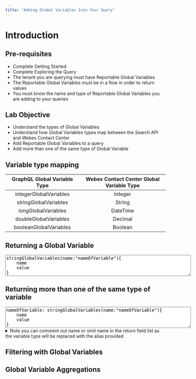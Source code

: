 ```yaml
---
title: "Adding Global Variables Into Your Query"
---
```




# Introduction



## Pre-requisites
- Complete Getting Started
- Complete Exploring the Query
- The tenant you are querying must have Reportable Global Variables 
- The Reportable Global Variables must be in a flow in order to return values
- You must know the name and type of Reportable Global Variables you are adding to your queries

## Lab Objective
- Understand the types of Global Variables
- Understand how Global Variables types map between the Search API and Webex Contact Center 
- Add Reportable Global Variables to a query
- Add more than one of the same type of Global Variable

## Variable type mapping

| GraphQL Global Variable Type | Webex Contact Center Global Variable Type | 
|:-:|:-:|
| integerGlobalVariables | Integer |
| stringGlobalVariables | String |
| longGlobalVariables | DateTime |
| doubleGlobalVariables | Decimal |
| booleanGlobalVariables | Boolean |

## Returning a Global Variable
   <textarea spellcheck="false" cols="70" rows="4">stringGlobalVariables(name:"nameOfVariable"){
    name
    value
}</textarea>

## Returning more than one of the same type of variable
  
<textarea spellcheck="false" cols="70" rows="4">nameOfVariable: stringGlobalVariables(name:"nameOfVariable"){
    name
    value
}</textarea>
  <details><summary>Note you can comment out name or omit name in the return field list as the variable type will be replaced with the alias provided</summary><textarea spellcheck="false" cols="70" rows="4">nameOfVariable: stringGlobalVariables(name:"nameOfVariable"){
    # name
    value
}</textarea></details>

## Filtering with Global Variables

## Global Variable Aggregations